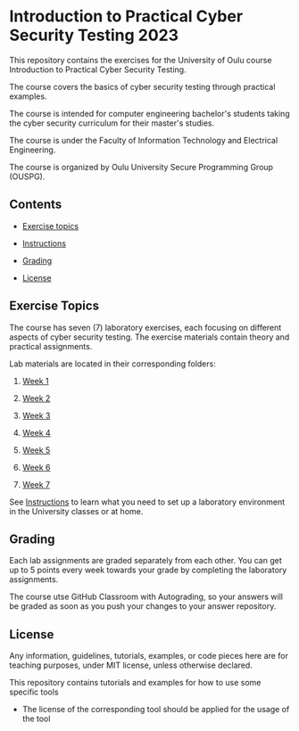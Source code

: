 # Introduction to Practical Cyber Security Testing 2023

This repository contains the exercises for the University of Oulu course Introduction to Practical Cyber Security Testing.

The course covers the basics of cyber security testing through practical examples.

The course is intended for computer engineering bachelor's students taking the cyber security curriculum for their master's studies.

The course is under the Faculty of Information Technology and Electrical Engineering.

The course is organized by Oulu University Secure Programming Group (OUSPG).

## Contents

* [Exercise topics](#Exercise-topics)

* [Instructions](#Instructions)

* [Grading](#Grading)

* [License](#License)


## Exercise Topics

The course has seven (7) laboratory exercises, each focusing on different aspects of cyber security testing. The exercise materials contain theory and practical assignments.

Lab materials are located in their corresponding folders: 

1. [Week 1](Week1)

2. [Week 2](Week2)

3. [Week 3](Week3)

4. [Week 4](Week4)

5. [Week 5](Week5)

6. [Week 6](Week6)

7. [Week 7](Week7)

See [Instructions](#Instructions) to learn what you need to set up a laboratory environment in the University classes or at home.


## Grading

Each lab assignments are graded separately from each other. You can get up to 5 points every week towards your grade by completing the laboratory assignments.

The course utse GitHub Classroom with Autograding, so your answers will be graded as soon as you push your changes to your answer repository.


## License

Any information, guidelines, tutorials, examples, or code pieces here are for teaching purposes, under MIT license, unless otherwise declared.

This repository contains tutorials and examples for how to use some specific tools

* The license of the corresponding tool should be applied for the usage of the tool